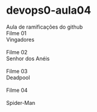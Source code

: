 # devops0-aula04
Aula de ramificações do github
<br>Filme 01
<br>Vingadores
<br>
<br>Filme 02
<br>Senhor dos Anéis
<br>
<br>Filme 03
<br>Deadpool
<br>
<br>Filme 04  
<br>Spider-Man

